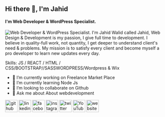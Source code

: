 ## Hi there 👋, I'm Jahid
#### I'm Web Developer & WordPress Specialist.
![Web Developer & WordPress Specialist.](https://jahidwalid.com/JahidWalid.jpg)
I'm Jahid Walid called Jahid, Web Design & Development is my passion, I give full time to development. I believe in quality-full work, not quantity, I get deeper to understand client's need & problems. My mission is to satisfy every client and become myself a pro developer to learn new updates every day.

Skills: JS / REACT / HTML / CSS/BOOTSTRAP//SASSWORDPRESS/Wordpress & Wix

- 🔭 I’m currently working on Freelance Market Place 
- 🌱 I’m currently learning Node Js
- 👯 I’m looking to collaborate on Github 
- 💬 Ask me about About webdevelopment 


[<img src='https://cdn.jsdelivr.net/npm/simple-icons@3.0.1/icons/github.svg' alt='github' height='40'>](https://github.com/JahidWalid)  [<img src='https://cdn.jsdelivr.net/npm/simple-icons@3.0.1/icons/linkedin.svg' alt='linkedin' height='40'>](https://www.linkedin.com/in/jahidWalid)  [<img src='https://cdn.jsdelivr.net/npm/simple-icons@3.0.1/icons/facebook.svg' alt='facebook' height='40'>](https://www.facebook.com/JahidWalidme)  [<img src='https://cdn.jsdelivr.net/npm/simple-icons@3.0.1/icons/instagram.svg' alt='instagram' height='40'>](https://www.instagram.com/JahidWalidme)  [<img src='https://cdn.jsdelivr.net/npm/simple-icons@3.0.1/icons/twitter.svg' alt='twitter' height='40'>](https://twitter.com/developerjahed)  [<img src='https://cdn.jsdelivr.net/npm/simple-icons@3.0.1/icons/youtube.svg' alt='YouTube' height='40'>](https://www.youtube.com/@JahidWalid)  [<img src='https://cdn.jsdelivr.net/npm/simple-icons@3.0.1/icons/icloud.svg' alt='website' height='40'>](https://jahidwalid.com)  

